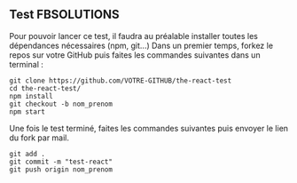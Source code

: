 ## Test FBSOLUTIONS

Pour pouvoir lancer ce test, il faudra au préalable installer toutes les dépendances nécessaires (npm, git...)
Dans un premier temps, forkez le repos sur votre GitHub puis faites les commandes suivantes dans un terminal :

```
git clone https://github.com/VOTRE-GITHUB/the-react-test
cd the-react-test/
npm install  
git checkout -b nom_prenom
npm start
```

Une fois le test terminé, faites les commandes suivantes puis envoyer le lien du fork par mail.

```
git add .
git commit -m "test-react"
git push origin nom_prenom
```
